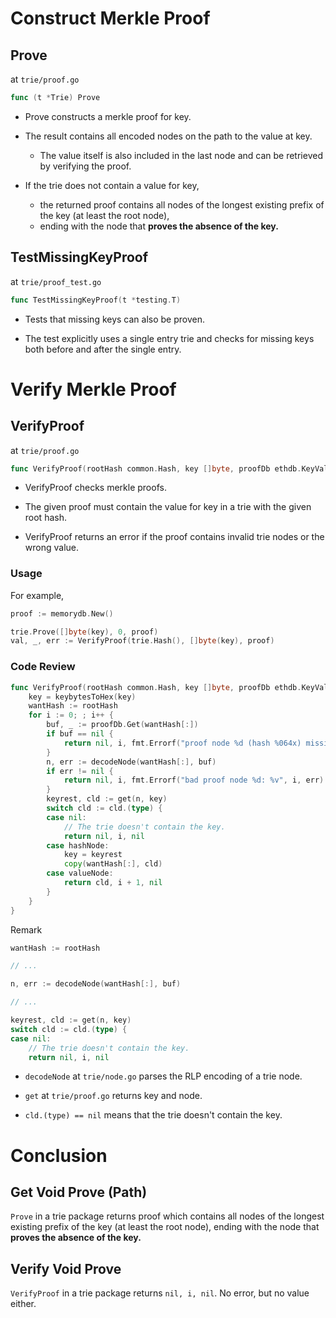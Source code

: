 # Construct Merkle Proof

## Prove

at `trie/proof.go`

```go
func (t *Trie) Prove
```

* Prove constructs a merkle proof for key.

* The result contains all encoded nodes on the path to the value at key.

  * The value itself is also included in the last node and can be retrieved by verifying the proof.

* If the trie does not contain a value for key,

  * the returned proof contains all nodes of the longest existing prefix of the key (at least the root node),
  * ending with the node that **proves the absence of the key.**

## TestMissingKeyProof

at `trie/proof_test.go`

```go
func TestMissingKeyProof(t *testing.T)
```

* Tests that missing keys can also be proven.

* The test explicitly uses a single entry trie and checks for missing keys both before and after the single entry.

# Verify Merkle Proof

## VerifyProof

at `trie/proof.go`

```go
func VerifyProof(rootHash common.Hash, key []byte, proofDb ethdb.KeyValueReader) (value []byte, nodes int, err error)
```

* VerifyProof checks merkle proofs.

* The given proof must contain the value for key in a trie with the given root hash.

* VerifyProof returns an error if the proof contains invalid trie nodes or the wrong value.

### Usage

For example,

```go
proof := memorydb.New()

trie.Prove([]byte(key), 0, proof)
val, _, err := VerifyProof(trie.Hash(), []byte(key), proof)
```

### Code Review

```go
func VerifyProof(rootHash common.Hash, key []byte, proofDb ethdb.KeyValueReader) (value []byte, nodes int, err error) {
	key = keybytesToHex(key)
	wantHash := rootHash
	for i := 0; ; i++ {
		buf, _ := proofDb.Get(wantHash[:])
		if buf == nil {
			return nil, i, fmt.Errorf("proof node %d (hash %064x) missing", i, wantHash)
		}
		n, err := decodeNode(wantHash[:], buf)
		if err != nil {
			return nil, i, fmt.Errorf("bad proof node %d: %v", i, err)
		}
		keyrest, cld := get(n, key)
		switch cld := cld.(type) {
		case nil:
			// The trie doesn't contain the key.
			return nil, i, nil
		case hashNode:
			key = keyrest
			copy(wantHash[:], cld)
		case valueNode:
			return cld, i + 1, nil
		}
	}
}
```

Remark

```go
wantHash := rootHash

// ...

n, err := decodeNode(wantHash[:], buf)

// ...

keyrest, cld := get(n, key)
switch cld := cld.(type) {
case nil:
	// The trie doesn't contain the key.
	return nil, i, nil
``` 

* `decodeNode` at `trie/node.go` parses the RLP encoding of a trie node.

* `get` at `trie/proof.go` returns key and node.

* `cld.(type) == nil` means that the trie doesn't contain the key.

# Conclusion

## Get Void Prove (Path)

`Prove` in a trie package returns proof which contains all nodes of the longest existing prefix of the key (at least the root node), ending with the node that **proves the absence of the key.**

## Verify Void Prove

`VerifyProof` in a trie package returns `nil, i, nil`. No error, but no value either.
